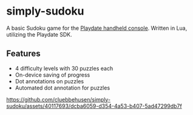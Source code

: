 # simply-sudoku

A basic Sudoku game for the [Playdate handheld console](https://play.date/). Written in Lua, utilizing the Playdate SDK.

## Features

- 4 difficulty levels with 30 puzzles each
- On-device saving of progress
- Dot annotations on puzzles
- Automated dot annotation for puzzles

https://github.com/cluebbehusen/simply-sudoku/assets/40117693/dcba6059-d354-4a53-b407-5ad47299db7f

